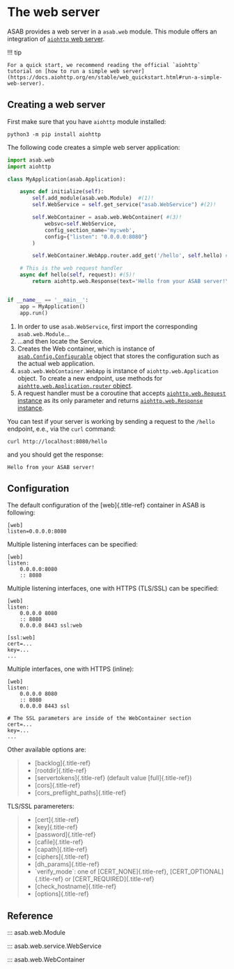 # The web server

ASAB provides a web server in a `asab.web` module. 
This module offers an integration of [`aiohttp` web server](http://aiohttp.readthedocs.io/en/stable/web.html).

!!! tip

    For a quick start, we recommend reading the official `aiohttp` tutorial on [how to run a simple web server](https://docs.aiohttp.org/en/stable/web_quickstart.html#run-a-simple-web-server).

## Creating a web server

First make sure that you have `aiohttp` module installed:
``` shell
python3 -m pip install aiohttp
```

The following code creates a simple web server application:

``` python linenums="1"
import asab.web
import aiohttp

class MyApplication(asab.Application):

    async def initialize(self):
        self.add_module(asab.web.Module)  #(1)!
        self.WebService = self.get_service("asab.WebService") #(2)!

        self.WebContainer = asab.web.WebContainer( #(3)!
            websvc=self.WebService,
            config_section_name='my:web',
            config={"listen": "0.0.0.0:8080"}
        )

        self.WebContainer.WebApp.router.add_get('/hello', self.hello) #(4)!

    # This is the web request handler
    async def hello(self, request): #(5)!
        return aiohttp.web.Response(text='Hello from your ASAB server!\n')


if __name__ == '__main__':
    app = MyApplication()
    app.run()
```

1. In order to use `asab.WebService`, first import the corresponding `asab.web.Module`...
2. ...and then locate the Service.
3. Creates the Web container, which is instance of [`asab.Config.Configurable`](http://localhost:8000/reference/config/reference/#asab.config.Configurable) object that stores the configuration such as the actual web application.
4. `asab.web.WebContainer.WebApp` is instance of `aiohttp.web.Application` object. To create a new endpoint, use methods for [`aiohttp.web.Application.router` object](https://docs.aiohttp.org/en/stable/web_reference.html?highlight=add_get#router).
5. A request handler must be a coroutine that accepts [`aiohttp.web.Request` instance](https://docs.aiohttp.org/en/stable/web_reference.html#aiohttp.web.Request) as its only parameter and returns [`aiohttp.web.Response` instance](https://docs.aiohttp.org/en/stable/web_reference.html#response).

You can test if your server is working by sending a request to the `/hello` endpoint, e.e., via the `curl` command:

```shell
curl http://localhost:8080/hello
```

and you should get the response:

```
Hello from your ASAB server!
```

## Configuration

The default configuration of the [web]{.title-ref} container in ASAB is
following:

``` {.ini}
[web]
listen=0.0.0.0:8080
```

Multiple listening interfaces can be specified:

``` {.ini}
[web]
listen:
    0.0.0.0:8080
    :: 8080
```

Multiple listening interfaces, one with HTTPS (TLS/SSL) can be
specified:

``` {.ini}
[web]
listen:
    0.0.0.0 8080
    :: 8080
    0.0.0.0 8443 ssl:web

[ssl:web]
cert=...
key=...
...
```

Multiple interfaces, one with HTTPS (inline):

``` {.ini}
[web]
listen:
    0.0.0.0 8080
    :: 8080
    0.0.0.0 8443 ssl

# The SSL parameters are inside of the WebContainer section
cert=...
key=...
...
```

Other available options are:

> -   [backlog]{.title-ref}
> -   [rootdir]{.title-ref}
> -   [servertokens]{.title-ref} (default value [full]{.title-ref})
> -   [cors]{.title-ref}
> -   [cors\_preflight\_paths]{.title-ref}

TLS/SSL paramereters:

> -   [cert]{.title-ref}
> -   [key]{.title-ref}
> -   [password]{.title-ref}
> -   [cafile]{.title-ref}
> -   [capath]{.title-ref}
> -   [ciphers]{.title-ref}
> -   [dh\_params]{.title-ref}
> -   \`verify\_mode\`: one of [CERT\_NONE]{.title-ref},
>     [CERT\_OPTIONAL]{.title-ref} or [CERT\_REQUIRED]{.title-ref}
> -   [check\_hostname]{.title-ref}
> -   [options]{.title-ref}

## Reference

::: asab.web.Module

::: asab.web.service.WebService

::: asab.web.WebContainer
